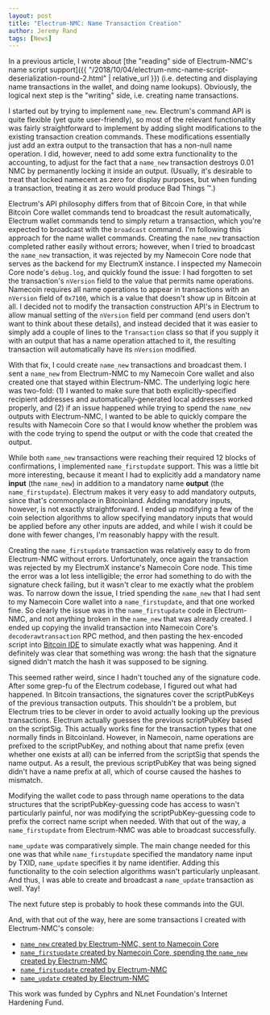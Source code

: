 ```yaml
---
layout: post
title: "Electrum-NMC: Name Transaction Creation"
author: Jeremy Rand
tags: [News]
---
```


In a previous article, I wrote about [the "reading" side of Electrum-NMC's name script support]({{ "/2018/10/04/electrum-nmc-name-script-deserialization-round-2.html" | relative_url }}) (i.e. detecting and displaying name transactions in the wallet, and doing name lookups).  Obviously, the logical next step is the "writing" side, i.e. creating name transactions.

I started out by trying to implement `name_new`.  Electrum's command API is quite flexible (yet quite user-friendly), so most of the relevant functionality was fairly straightforward to implement by adding slight modifications to the existing transaction creation commands.  These modifications essentially just add an extra output to the transaction that has a non-null name operation.  I did, however, need to add some extra functionality to the accounting, to adjust for the fact that a `name_new` transaction destroys 0.01 NMC by permanently locking it inside an output.  (Usually, it's desirable to treat that locked namecent as zero for display purposes, but when funding a transaction, treating it as zero would produce Bad Things ™.)

Electrum's API philosophy differs from that of Bitcoin Core, in that while Bitcoin Core wallet commands tend to broadcast the result automatically, Electrum wallet commands tend to simply return a transaction, which you're expected to broadcast with the `broadcast` command.  I'm following this approach for the name wallet commands.  Creating the `name_new` transaction completed rather easily without errors; however, when I tried to broadcast the `name_new` transaction, it was rejected by my Namecoin Core node that serves as the backend for my ElectrumX instance.  I inspected my Namecoin Core node's `debug.log`, and quickly found the issue: I had forgotten to set the transaction's `nVersion` field to the value that permits name operations.  Namecoin requires all name operations to appear in transactions with an `nVersion` field of `0x7100`, which is a value that doesn't show up in Bitcoin at all.  I decided not to modify the transaction construction API's in Electrum to allow manual setting of the `nVersion` field per command (end users don't want to think about these details), and instead decided that it was easier to simply add a couple of lines to the `Transaction` class so that if you supply it with an output that has a name operation attached to it, the resulting transaction will automatically have its `nVersion` modified.

With that fix, I could create `name_new` transactions and broadcast them.  I sent a `name_new` from Electrum-NMC to my Namecoin Core wallet and also created one that stayed within Electrum-NMC.  The underlying logic here was two-fold: (1) I wanted to make sure that both explicitly-specified recipient addresses and automatically-generated local addresses worked properly, and (2) if an issue happened while trying to spend the `name_new` outputs with Electrum-NMC, I wanted to be able to quickly compare the results with Namecoin Core so that I would know whether the problem was with the code trying to spend the output or with the code that created the output.

While both `name_new` transactions were reaching their required 12 blocks of confirmations, I implemented `name_firstupdate` support.  This was a little bit more interesting, because it meant I had to explicitly add a mandatory name **input** (the `name_new`) in addition to a mandatory name **output** (the `name_firstupdate`).  Electrum makes it very easy to add mandatory outputs, since that's commonplace in Bitcoinland.  Adding mandatory inputs, however, is not exactly straightforward.  I ended up modifying a few of the coin selection algorithms to allow specifying mandatory inputs that would be applied before any other inputs are added, and while I wish it could be done with fewer changes, I'm reasonably happy with the result.

Creating the `name_firstupdate` transaction was relatively easy to do from Electrum-NMC without errors.  Unfortunately, once again the transaction was rejected by my ElectrumX instance's Namecoin Core node.  This time the error was a lot less intelligible; the error had something to do with the signature check failing, but it wasn't clear to me exactly what the problem was.  To narrow down the issue, I tried spending the `name_new` that I had sent to my Namecoin Core wallet into a `name_firstupdate`, and that one worked fine.  So clearly the issue was in the `name_firstupdate` code in Electrum-NMC, and not anything broken in the `name_new` that was already created.  I ended up copying the invalid transaction into Namecoin Core's `decoderawtransaction` RPC method, and then pasting the hex-encoded script into [Bitcoin IDE](https://siminchen.github.io/bitcoinIDE/build/editor.html) to simulate exactly what was happening.  And it definitely was clear that something was wrong: the hash that the signature signed didn't match the hash it was supposed to be signing.

This seemed rather weird, since I hadn't touched any of the signature code.  After some grep-fu of the Electrum codebase, I figured out what had happened.  In Bitcoin transactions, the signatures cover the scriptPubKeys of the previous transaction outputs.  This shouldn't be a problem, but Electrum tries to be clever in order to avoid actually looking up the previous transactions.  Electrum actually guesses the previous scriptPubKey based on the scriptSig.  This actually works fine for the transaction types that one normally finds in Bitcoinland.  However, in Namecoin, name operations are prefixed to the scriptPubKey, and nothing about that name prefix (even whether one exists at all) can be inferred from the scriptSig that spends the name output.  As a result, the previous scriptPubKey that was being signed didn't have a name prefix at all, which of course caused the hashes to mismatch.

Modifying the wallet code to pass through name operations to the data structures that the scriptPubKey-guessing code has access to wasn't particularly painful, nor was modifying the scriptPubKey-guessing code to prefix the correct name script when needed.  With that out of the way, a `name_firstupdate` from Electrum-NMC was able to broadcast successfully.

`name_update` was comparatively simple.  The main change needed for this one was that while `name_firstupdate` specified the mandatory name input by TXID, `name_update` specifies it by name identifier.  Adding this functionality to the coin selection algorithms wasn't particularly unpleasant.  And thus, I was able to create and broadcast a `name_update` transaction as well.  Yay!

The next future step is probably to hook these commands into the GUI.

And, with that out of the way, here are some transactions I created with Electrum-NMC's console:

* [`name_new` created by Electrum-NMC, sent to Namecoin Core](https://namecoin.cyphrs.com/tx/9204de3739850d6e0c9c8a5a838747485c1dabddc319a8abfc83f004694e3723)
* [`name_firstupdate` created by Namecoin Core, spending the `name_new` created by Electrum-NMC](https://namecoin.cyphrs.com/tx/804631725e80ff334fecb8fba85ddbb76ede99ba36d951dac5ab41cb462a375f)
* [`name_firstupdate` created by Electrum-NMC](https://namecoin.cyphrs.com/tx/317c6391c94a14c0d777b56b6b31ff1124ce8a6c98874a447239a654f605018a)
* [`name_update` created by Electrum-NMC](https://namecoin.cyphrs.com/tx/978122fd205d2f87b333b433af51b2e0f9b67ed9b6270d2fa2cbb013e30c0ffd)

This work was funded by Cyphrs and NLnet Foundation's Internet Hardening Fund.
